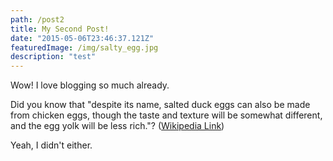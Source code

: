 ```yaml
---
path: /post2
title: My Second Post!
date: "2015-05-06T23:46:37.121Z"
featuredImage: /img/salty_egg.jpg
description: "test"
---
```


Wow! I love blogging so much already.

Did you know that "despite its name, salted duck eggs can also be made from
chicken eggs, though the taste and texture will be somewhat different, and the
egg yolk will be less rich."?
([Wikipedia Link](https://en.wikipedia.org/wiki/Salted_duck_egg))

Yeah, I didn't either.